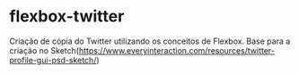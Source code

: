 # flexbox-twitter

Criação de cópia do Twitter utilizando os conceitos de Flexbox.
Base para a criação no Sketch(https://www.everyinteraction.com/resources/twitter-profile-gui-psd-sketch/) 
